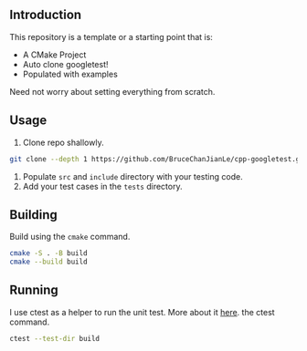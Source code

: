 ## Introduction

This repository is a template or a starting point that is:
- A CMake Project
- Auto clone googletest!
- Populated with examples

Need not worry about setting everything from scratch.

## Usage

1. Clone repo shallowly.
```bash
git clone --depth 1 https://github.com/BruceChanJianLe/cpp-googletest.git
```
1. Populate `src` and `include` directory with your testing code.
1. Add your test cases in the `tests` directory.

## Building

Build using the `cmake` command.  
```bash
cmake -S . -B build
cmake --build build
```

## Running

I use ctest as a helper to run the unit test.
More about it [here](https://github.com/BruceChanJianLe/ctest).
the ctest command.

```bash
ctest --test-dir build
```
